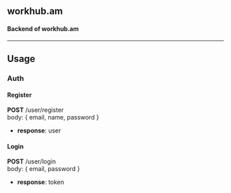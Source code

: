## workhub.am

#### Backend of workhub.am
_________
## Usage
### Auth
#### Register
**POST** /user/register
\
body: {
  email,
  name,
  password
}
* **response**: user

#### Login
**POST** /user/login
\
body: {
  email,
  password
}
* **response**: token

